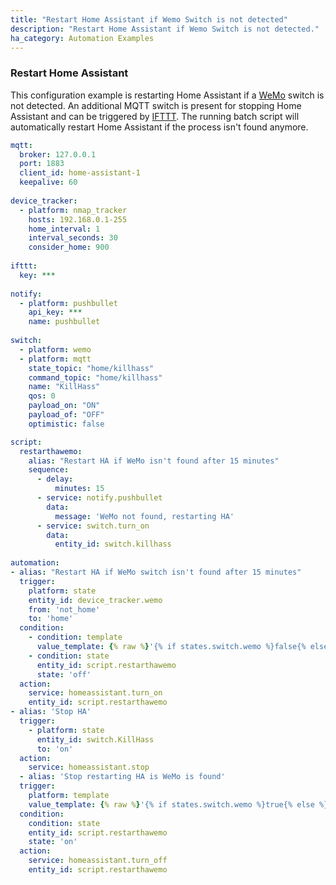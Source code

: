 ```yaml
---
title: "Restart Home Assistant if Wemo Switch is not detected"
description: "Restart Home Assistant if Wemo Switch is not detected."
ha_category: Automation Examples
---
```


### Restart Home Assistant

This configuration example is restarting Home Assistant if a [WeMo](/components/switch.wemo/) switch is not detected. An additional MQTT switch is present for stopping Home Assistant and can be triggered by [IFTTT](/components/ifttt/). The running batch script will automatically restart Home Assistant if the process isn't found anymore.

```yaml
mqtt:
  broker: 127.0.0.1
  port: 1883
  client_id: home-assistant-1
  keepalive: 60
  
device_tracker:
  - platform: nmap_tracker
    hosts: 192.168.0.1-255
    home_interval: 1
    interval_seconds: 30
    consider_home: 900
    
ifttt:
  key: ***
  
notify: 
  - platform: pushbullet
    api_key: ***
    name: pushbullet
  
switch:
  - platform: wemo
  - platform: mqtt
    state_topic: "home/killhass"
    command_topic: "home/killhass"
    name: "KillHass"
    qos: 0
    payload_on: "ON"
    payload_of: "OFF"
    optimistic: false

script:
  restarthawemo:
    alias: "Restart HA if WeMo isn't found after 15 minutes"
    sequence:
      - delay:
          minutes: 15
      - service: notify.pushbullet
        data:
          message: 'WeMo not found, restarting HA'
      - service: switch.turn_on
        data:
          entity_id: switch.killhass
  
automation:
- alias: "Restart HA if WeMo switch isn't found after 15 minutes"
  trigger:
    platform: state
    entity_id: device_tracker.wemo
    from: 'not_home'
    to: 'home'
  condition:
    - condition: template
      value_template: {% raw %}'{% if states.switch.wemo %}false{% else %}true{% endif %}'{% endraw %}
    - condition: state
      entity_id: script.restarthawemo
      state: 'off'
  action:
    service: homeassistant.turn_on
    entity_id: script.restarthawemo
- alias: 'Stop HA'
  trigger:
    - platform: state
      entity_id: switch.KillHass
      to: 'on'
  action:
    service: homeassistant.stop
  - alias: 'Stop restarting HA is WeMo is found'
  trigger:
    platform: template
    value_template: {% raw %}'{% if states.switch.wemo %}true{% else %}false{% endif %}'{% endraw %}
  condition:
    condition: state
    entity_id: script.restarthawemo
    state: 'on'
  action:
    service: homeassistant.turn_off
    entity_id: script.restarthawemo
```

